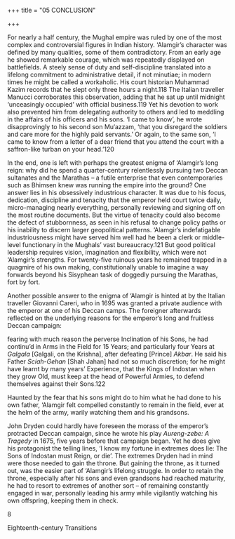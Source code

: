 +++
title = "05 CONCLUSION"

+++

For nearly a half century, the Mughal empire was ruled by one of the most complex and controversial figures in Indian history. ‘Alamgir’s character was defined by many qualities, some of them contradictory. From an early age he showed remarkable courage, which was repeatedly displayed on battlefields. A steely sense of duty and self-discipline translated into a lifelong commitment to administrative detail, if not minutiae; in modern times he might be called a workaholic. His court historian Muhammad Kazim records that he slept only three hours a night.118 The Italian traveller Manucci corroborates this observation, adding that he sat up until midnight ‘unceasingly occupied’ with official business.119 Yet his devotion to work also prevented him from delegating authority to others and led to meddling in the affairs of his officers and his sons. ‘I came to know’, he wrote disapprovingly to his second son Mu‘azzam, ‘that you disregard the soldiers and care more for the highly paid servants.’ Or again, to the same son, ‘I came to know from a letter of a dear friend that you attend the court with a saffron-like turban on your head.’120

In the end, one is left with perhaps the greatest enigma of ‘Alamgir’s long reign: why did he spend a quarter-century relentlessly pursuing two Deccan sultanates and the Marathas – a futile enterprise that even contemporaries such as Bhimsen knew was running the empire into the ground? One answer lies in his obsessively industrious character. It was due to his focus, dedication, discipline and tenacity that the emperor held court twice daily, micro-managing nearly everything, personally reviewing and signing off on the most routine documents. But the virtue of tenacity could also become the defect of stubbornness, as seen in his refusal to change policy paths or his inability to discern larger geopolitical patterns. ‘Alamgir’s indefatigable industriousness might have served him well had he been a clerk or middle-level functionary in the Mughals’ vast bureaucracy.121 But good political leadership requires vision, imagination and flexibility, which were not ‘Alamgir’s strengths. For twenty-five ruinous years he remained trapped in a quagmire of his own making, constitutionally unable to imagine a way forwards beyond his Sisyphean task of doggedly pursuing the Marathas, fort by fort.

Another possible answer to the enigma of ‘Alamgir is hinted at by the Italian traveller Giovanni Careri, who in 1695 was granted a private audience with the emperor at one of his Deccan camps. The foreigner afterwards reflected on the underlying reasons for the emperor’s long and fruitless Deccan campaign:

fearing with much reason the perverse Inclination of his Sons, he had continu’d in Arms in the Field for 15 Years; and particularly four Years at *Galgala* \[Galgali, on the Krishna\], after defeating \[Prince\] *Akbar*. He said his Father *Sciah-Gehan* \[Shah Jahan\] had not so much discretion; for he might have learnt by many years’ Experience, that the Kings of Indostan when they grow Old, must keep at the head of Powerful Armies, to defend themselves against their Sons.122

Haunted by the fear that his sons might do to him what he had done to his own father, ‘Alamgir felt compelled constantly to remain in the field, ever at the helm of the army, warily watching them and his grandsons.

John Dryden could hardly have foreseen the morass of the emperor’s protracted Deccan campaign, since he wrote his play *Aureng-zebe: A Tragedy* in 1675, five years before that campaign began. Yet he does give his protagonist the telling lines, ‘I know my fortune in extremes does lie: The Sons of Indostan must Reign, or die’. The extremes Dryden had in mind were those needed to gain the throne. But gaining the throne, as it turned out, was the easier part of ‘Alamgir’s lifelong struggle. In order to retain the throne, especially after his sons and even grandsons had reached maturity, he had to resort to extremes of another sort – of remaining constantly engaged in war, personally leading his army while vigilantly watching his own offspring, keeping them in check.





8

Eighteenth-century Transitions




